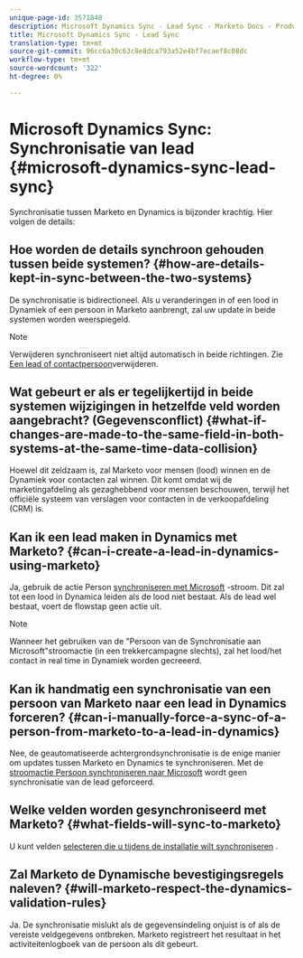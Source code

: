 ```yaml
---
unique-page-id: 3571848
description: Microsoft Dynamics Sync - Lead Sync - Marketo Docs - Productdocumentatie
title: Microsoft Dynamics Sync - Lead Sync
translation-type: tm+mt
source-git-commit: 96cc6a30c63c8e8dca793a52e4bf7ecaef8c08dc
workflow-type: tm+mt
source-wordcount: '322'
ht-degree: 0%

---
```



# Microsoft Dynamics Sync: Synchronisatie van lead {#microsoft-dynamics-sync-lead-sync}

Synchronisatie tussen Marketo en Dynamics is bijzonder krachtig. Hier volgen de details:

## Hoe worden de details synchroon gehouden tussen beide systemen? {#how-are-details-kept-in-sync-between-the-two-systems}

De synchronisatie is bidirectioneel. Als u veranderingen in of een lood in Dynamiek of een persoon in Marketo aanbrengt, zal uw update in beide systemen worden weerspiegeld.

>[!NOTE]
>
>Verwijderen synchroniseert niet altijd automatisch in beide richtingen. Zie [Een lead of contactpersoon](http://docs.marketo.com/x/agO1Ag)verwijderen.

## Wat gebeurt er als er tegelijkertijd in beide systemen wijzigingen in hetzelfde veld worden aangebracht? (Gegevensconflict) {#what-if-changes-are-made-to-the-same-field-in-both-systems-at-the-same-time-data-collision}

Hoewel dit zeldzaam is, zal Marketo voor mensen (lood) winnen en de Dynamiek voor contacten zal winnen. Dit komt omdat wij de marketingafdeling als gezaghebbend voor mensen beschouwen, terwijl het officiële systeem van verslagen voor contacten in de verkoopafdeling (CRM) is.

## Kan ik een lead maken in Dynamics met Marketo? {#can-i-create-a-lead-in-dynamics-using-marketo}

Ja, gebruik de actie Person [synchroniseren met Microsoft](../../../../product-docs/core-marketo-concepts/smart-campaigns/microsoft-dynamics-flow-actions/sync-person-to-microsoft.md) -stroom. Dit zal tot een lood in Dynamica leiden als de lood niet bestaat. Als de lead wel bestaat, voert de flowstap geen actie uit.

>[!NOTE]
>
>Wanneer het gebruiken van de &quot;Persoon van de Synchronisatie aan Microsoft&quot;stroomactie (in een trekkercampagne slechts), zal het lood/het contact in real time in Dynamiek worden gecreeerd.

## Kan ik handmatig een synchronisatie van een persoon van Marketo naar een lead in Dynamics forceren? {#can-i-manually-force-a-sync-of-a-person-from-marketo-to-a-lead-in-dynamics}

Nee, de geautomatiseerde achtergrondsynchronisatie is de enige manier om updates tussen Marketo en Dynamics te synchroniseren. Met de [stroomactie Persoon synchroniseren naar Microsoft](../../../../product-docs/core-marketo-concepts/smart-campaigns/microsoft-dynamics-flow-actions/sync-person-to-microsoft.md) wordt geen synchronisatie van de lead geforceerd.

## Welke velden worden gesynchroniseerd met Marketo? {#what-fields-will-sync-to-marketo}

U kunt velden [selecteren die u tijdens de installatie wilt synchroniseren](https://docs.marketo.com/pages/viewpage.action?pageId=3571830#Step3of3:ConnectMicrosoftDynamicswithMarketo(Online)-SelectFieldstoSync) .

## Zal Marketo de Dynamische bevestigingsregels naleven? {#will-marketo-respect-the-dynamics-validation-rules}

Ja. De synchronisatie mislukt als de gegevensindeling onjuist is of als de vereiste veldgegevens ontbreken. Marketo registreert het resultaat in het activiteitenlogboek van de persoon als dit gebeurt.

